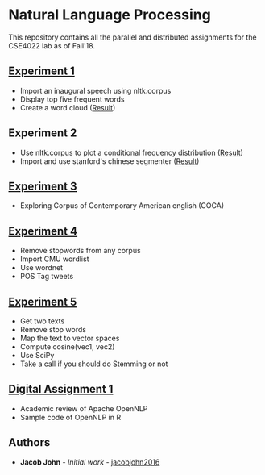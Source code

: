 # Natural Language Processing

This repository contains all the parallel and distributed assignments for the CSE4022 lab as of Fall'18.

## [Experiment 1](https://github.com/jacobjohn2016/NLP/blob/master/Final/Experiment-1/Experiment-1.md)
* Import an inaugural speech using nltk.corpus
* Display top five frequent words
* Create a word cloud ([Result](https://github.com/jacobjohn2016/NLP/blob/master/Final/Experiment-1/Obama_inaugural_worldcloud.png))

## Experiment 2
* Use nltk.corpus to plot a conditional frequency distribution ([Result](https://github.com/jacobjohn2016/NLP/blob/master/Final/Experiment-2/Experiment-2b.md))
* Import and use stanford's chinese segmenter ([Result](https://github.com/jacobjohn2016/NLP/blob/master/Final/Experiment-2/Experiment-2a.md))

## [Experiment 3](https://github.com/jacobjohn2016/NLP/blob/master/Final/Experiment-3/exercise_3.pdf)
* Exploring Corpus of Contemporary American english (COCA)

## [Experiment 4](https://github.com/jacobjohn2016/NLP/blob/master/Final/Experiment-4/Experiment-4.md)
* Remove stopwords from any corpus
* Import CMU wordlist
* Use wordnet
* POS Tag tweets

## [Experiment 5](https://github.com/jacobjohn2016/NLP/blob/master/Final/Experiment-5/Experiment-5.md)
* Get two texts
* Remove stop words
* Map the text to vector spaces
* Compute cosine(vec1, vec2)
* Use SciPy
* Take a call if you should do Stemming or not

## [Digital Assignment 1](https://github.com/jacobjohn2016/NLP/blob/master/Final/Digital-Assignment-1/DA1.pdf)
* Academic review of Apache OpenNLP
* Sample code of OpenNLP in R

## Authors

* **Jacob John** - *Initial work* - [jacobjohn2016](github.com/jacobjohn2016/)